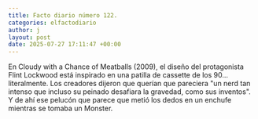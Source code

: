```yaml
---
title: Facto diario número 122.
categories: elfactodiario
author: j
layout: post
date: 2025-07-27 17:11:47 +00:00
---
```

En Cloudy with a Chance of Meatballs (2009), el diseño del protagonista Flint Lockwood está inspirado en una patilla de cassette de los 90... literalmente. Los creadores dijeron que querían que pareciera "un nerd tan intenso que incluso su peinado desafiara la gravedad, como sus inventos". Y de ahí ese pelucón que parece que metió los dedos en un enchufe mientras se tomaba un Monster.
